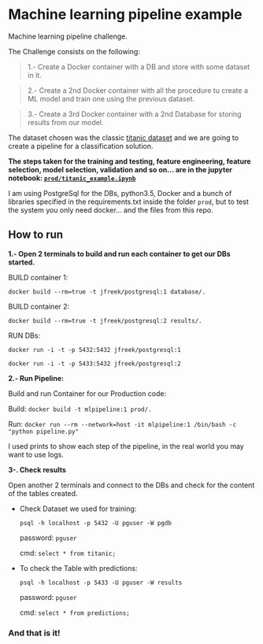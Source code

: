 # Machine learning pipeline example

Machine learning pipeline challenge.

The Challenge consists on the following:

> 1.- Create a Docker container with a DB and store with some dataset in it.

> 2.- Create a 2nd Docker container with all the procedure tu create a ML model and train one using the previous dataset.

> 3.- Create a 3rd Docker container with a 2nd Database for storing results from our model.

The dataset chosen was the classic [titanic dataset](https://www.kaggle.com/c/titanic/data) and we are going to create a pipeline for a classification solution.

**The steps taken for the training and testing, feature engineering, feature selection, model selection, validation and so on... are in the jupyter notebook: [`prod/titanic_example.ipynb`](https://github.com/jfreek/ml_pipeline/blob/master/prod/titanic_example.html)**

I am using PostgreSql for the DBs, python3.5, Docker and a bunch of libraries specified in the requirements.txt inside the folder `prod`, but to test the system you only need docker... and the files from this repo.


## How to run

**1.- Open 2 terminals to build and run each container to get our DBs started.**

BUILD container 1:

`docker build --rm=true -t jfreek/postgresql:1 database/.`

BUILD container 2:

`docker build --rm=true -t jfreek/postgresql:2 results/.`

RUN DBs:

`docker run -i -t -p 5432:5432 jfreek/postgresql:1`

`docker run -i -t -p 5433:5432 jfreek/postgresql:2`


**2.- Run Pipeline:**

Build and run Container for our Production code:

Build:
`docker build -t mlpipeline:1 prod/.`

Run:
`docker run --rm --network=host -it mlpipeline:1 /bin/bash -c "python pipeline.py"`

I used prints to show each step of the pipeline, in the real world you may want to use logs.

**3-. Check results**

Open another 2 terminals and connect to the DBs and check for the content of the tables created.

* Check Dataset we used for training:

  `psql -h localhost -p 5432 -U pguser -W pgdb`

  password: `pguser`

  cmd:
  `select * from titanic;`

* To check the Table with predictions:

  `psql -h localhost -p 5433 -U pguser -W results`

  password: `pguser`

  cmd:
  `select * from predictions;`

### And that is it!
